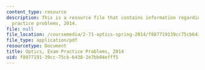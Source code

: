 ```yaml
---
content_type: resource
description: This is a resource file that contains information regarding optics exam
  practice problems, 2014.
file: null
file_location: /coursemedia/2-71-optics-spring-2014/f887719139cc75cb64382e7bb04efff5_MIT2_71S14_s14_Prac_Probs.pdf
file_type: application/pdf
resourcetype: Document
title: Optics, Exam Practice Problems, 2014
uid: f8877191-39cc-75cb-6438-2e7bb04efff5
---
```

